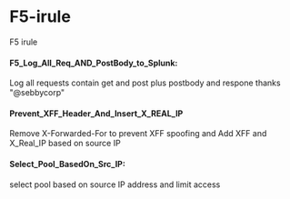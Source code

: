 # F5-irule
F5 irule 

#### F5_Log_All_Req_AND_PostBody_to_Splunk: 
Log all requests contain get and post plus postbody and respone
thanks "@sebbycorp"

#### Prevent_XFF_Header_And_Insert_X_REAL_IP
Remove X-Forwarded-For to prevent XFF spoofing and Add XFF and X_Real_IP based on source IP 

#### Select_Pool_BasedOn_Src_IP:
select pool based on source IP address and limit access
